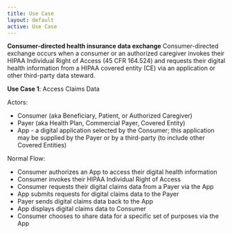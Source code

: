 ```yaml
---
title: Use Case
layout: default
active: Use Case
---
```


**Consumer-directed health insurance data exchange**
Consumer-directed exchange occurs when a consumer or an authorized caregiver invokes their HIPAA Individual Right of Access (45 CFR  164.524) and requests their digital health information from a HIPAA covered entity (CE) via an application or other third-party data steward.

**Use Case 1**: Access Claims Data

Actors:
* Consumer (aka Beneficiary, Patient, or Authorized Caregiver)
* Payer (aka Health Plan, Commercial Payer, Covered Entity)
* App - a digital application selected by the Consumer; this application may be supplied by the Payer or by a third-party (to include other Covered Entities)

Normal Flow:
* Consumer authorizes an App to access their digital health information
* Consumer invokes their HIPAA Individual Right of Access
* Consumer requests their digital claims data from a Payer via the App
* App submits requests for digital claims data to the Payer
* Payer sends digital claims data back to the App
* App displays digital claims data to Consumer
* Consumer chooses to share data for a specific set of purposes via the App

